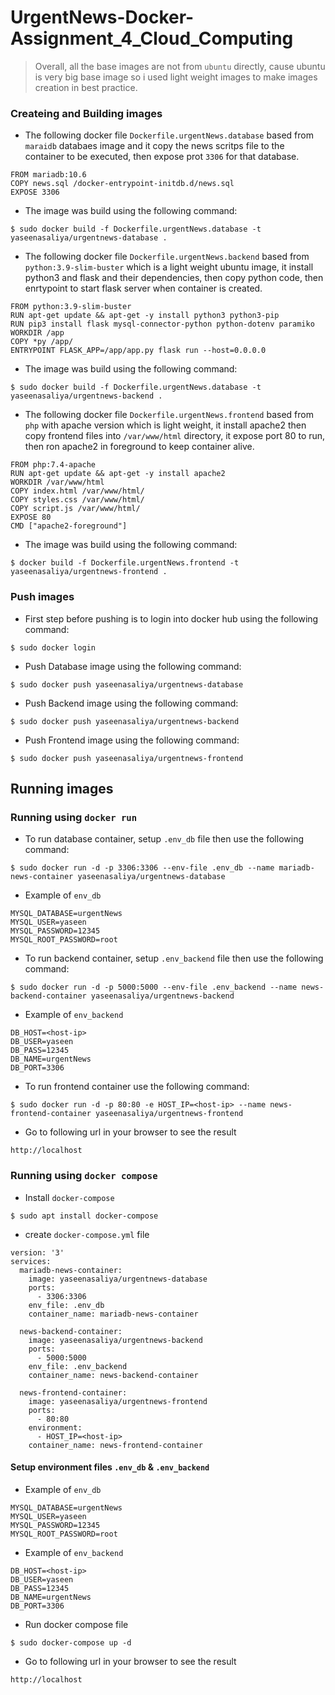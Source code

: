 # UrgentNews-Docker-Assignment_4_Cloud_Computing
> Overall, all the base images are not from `ubuntu` directly, cause ubuntu is very big base image so i used light weight images to make images creation in best practice.

### Createing and Building images

* The following docker file `Dockerfile.urgentNews.database` based from `maraidb` databaes image and it copy the news scritps file to the container to be executed, then expose prot `3306` for that database.
```
FROM mariadb:10.6
COPY news.sql /docker-entrypoint-initdb.d/news.sql
EXPOSE 3306
```
* The image was build using the following command:
```
$ sudo docker build -f Dockerfile.urgentNews.database -t yaseenasaliya/urgentnews-database .
```


* The following docker file `Dockerfile.urgentNews.backend` based from `python:3.9-slim-buster` which is a light weight ubuntu image, it install python3 and flask and their dependencies, then copy python code, then enrtypoint to start flask server when container is created.
```
FROM python:3.9-slim-buster
RUN apt-get update && apt-get -y install python3 python3-pip
RUN pip3 install flask mysql-connector-python python-dotenv paramiko
WORKDIR /app
COPY *py /app/
ENTRYPOINT FLASK_APP=/app/app.py flask run --host=0.0.0.0
```
* The image was build using the following command:
```
$ sudo docker build -f Dockerfile.urgentNews.database -t yaseenasaliya/urgentnews-backend .
```

* The following docker file `Dockerfile.urgentNews.frontend` based from `php` with apache version which is light weight, it install apache2 then copy frontend files into `/var/www/html` directory, it expose port 80 to run, then ron apache2 in foreground to keep container alive.
```
FROM php:7.4-apache
RUN apt-get update && apt-get -y install apache2
WORKDIR /var/www/html
COPY index.html /var/www/html/
COPY styles.css /var/www/html/
COPY script.js /var/www/html/
EXPOSE 80
CMD ["apache2-foreground"]
```
* The image was build using the following command:
```
$ docker build -f Dockerfile.urgentNews.frontend -t yaseenasaliya/urgentnews-frontend .
```


### Push images 
* First step before pushing is to login into docker hub using the following command:
```
$ sudo docker login
```
* Push Database image using the following command:
```
$ sudo docker push yaseenasaliya/urgentnews-database
```
* Push Backend image using the following command:
```
$ sudo docker push yaseenasaliya/urgentnews-backend
```
* Push Frontend image using the following command:
```
$ sudo docker push yaseenasaliya/urgentnews-frontend
```


## Running images
### Running using `docker run`
* To run database container, setup `.env_db` file then use the following command:
```
$ sudo docker run -d -p 3306:3306 --env-file .env_db --name mariadb-news-container yaseenasaliya/urgentnews-database
```
* Example of `env_db`
```
MYSQL_DATABASE=urgentNews
MYSQL_USER=yaseen
MYSQL_PASSWORD=12345
MYSQL_ROOT_PASSWORD=root
```


* To run backend container, setup `.env_backend` file then use the following command:
```
$ sudo docker run -d -p 5000:5000 --env-file .env_backend --name news-backend-container yaseenasaliya/urgentnews-backend
```
* Example of `env_backend`
```
DB_HOST=<host-ip>
DB_USER=yaseen
DB_PASS=12345
DB_NAME=urgentNews
DB_PORT=3306
```

* To run frontend container use the following command:
```
$ sudo docker run -d -p 80:80 -e HOST_IP=<host-ip> --name news-frontend-container yaseenasaliya/urgentnews-frontend
```

* Go to following url in your browser to see the result
```
http://localhost
```
### Running using `docker compose `
* Install `docker-compose` 
```
$ sudo apt install docker-compose
```
* create `docker-compose.yml` file 
```
version: '3'
services:
  mariadb-news-container:
    image: yaseenasaliya/urgentnews-database
    ports:
      - 3306:3306
    env_file: .env_db
    container_name: mariadb-news-container

  news-backend-container:
    image: yaseenasaliya/urgentnews-backend
    ports:
      - 5000:5000
    env_file: .env_backend
    container_name: news-backend-container

  news-frontend-container:
    image: yaseenasaliya/urgentnews-frontend
    ports:
      - 80:80
    environment:
      - HOST_IP=<host-ip>
    container_name: news-frontend-container
```
#### Setup environment files `.env_db` & `.env_backend`
* Example of `env_db`
```
MYSQL_DATABASE=urgentNews
MYSQL_USER=yaseen
MYSQL_PASSWORD=12345
MYSQL_ROOT_PASSWORD=root
```
* Example of `env_backend`
```
DB_HOST=<host-ip>
DB_USER=yaseen
DB_PASS=12345
DB_NAME=urgentNews
DB_PORT=3306
```

* Run docker compose file 
```
$ sudo docker-compose up -d
```
* Go to following url in your browser to see the result
```
http://localhost
```

















